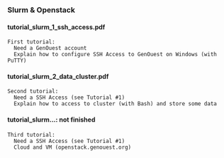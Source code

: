
### Slurm & Openstack

####  tutorial_slurm_1_ssh_access.pdf
```
First tutorial:
  Need a GenOuest account
  Explain how to configure SSH Access to GenOuest on Windows (with PuTTY)
```

####  tutorial_slurm_2_data_cluster.pdf
```
Second tutorial:
  Need a SSH Access (see Tutorial #1)
  Explain how to access to cluster (with Bash) and store some data
```

####  tutorial_slurm...: not finished
```
Third tutorial:
  Need a SSH Access (see Tutorial #1)
  Cloud and VM (openstack.genouest.org)
```
